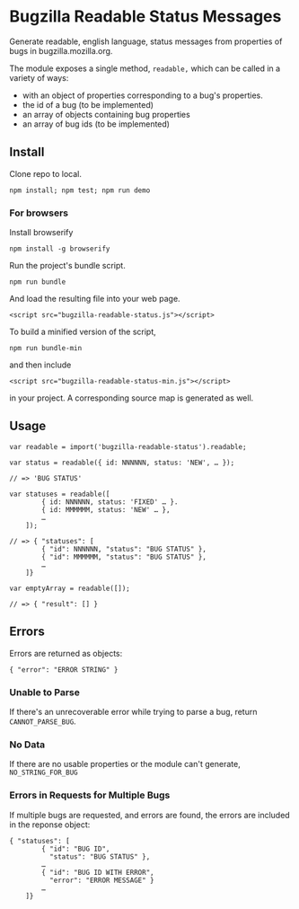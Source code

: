 # Bugzilla Readable Status Messages

Generate readable, english language, status messages from properties of bugs in bugzilla.mozilla.org.

The module exposes a single method, `readable,` which can be called in a variety of ways:

* with an object of properties corresponding to a bug's properties.
* the id of a bug (to be implemented)
* an array of objects containing bug properties
* an array of bug ids (to be implemented)

## Install

Clone repo to local.

`npm install; npm test; npm run demo`

### For browsers

Install browserify

`npm install -g browserify`

Run the project's bundle script.

`npm run bundle`

And load the resulting file into your web page.

```
<script src="bugzilla-readable-status.js"></script>
```

To build a minified version of the script, 

`npm run bundle-min` 

and then include

```
<script src="bugzilla-readable-status-min.js"></script>
```

in your project. A corresponding source map is generated as well.

## Usage

```
var readable = import('bugzilla-readable-status').readable;

var status = readable({ id: NNNNNN, status: 'NEW', … });

// => 'BUG STATUS'

var statuses = readable([
        { id: NNNNNN, status: 'FIXED' … }.
        { id: MMMMMM, status: 'NEW' … },
        …
    ]);

// => { "statuses": [
        { "id": NNNNNN, "status": "BUG STATUS" },
        { "id": MMMMMM, "status": "BUG STATUS" },
        …
    ]}

var emptyArray = readable([]);

// => { "result": [] }
```

## Errors

Errors are returned as objects:

```
{ "error": "ERROR STRING" }
```

### Unable to Parse

If there's an unrecoverable error while trying to parse a bug, return `CANNOT_PARSE_BUG`.

### No Data

If there are no usable properties or the module can't generate, `NO_STRING_FOR_BUG`

### Errors in Requests for Multiple Bugs 

If multiple bugs are requested, and errors are found, the errors are included in the reponse object:

```
{ "statuses": [
        { "id": "BUG ID", 
          "status": "BUG STATUS" },
        …
        { "id": "BUG ID WITH ERROR",
          "error": "ERROR MESSAGE" }
        …
    ]}
```

